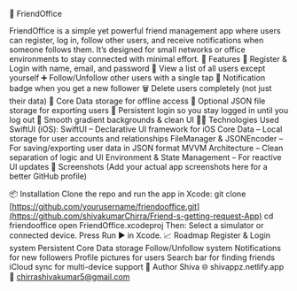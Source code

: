 👥 FriendOffice

FriendOffice is a simple yet powerful friend management app where users can register, log in, follow other users, and receive notifications when someone follows them.
It’s designed for small networks or office environments to stay connected with minimal effort.
🚀 Features
📝 Register & Login with name, email, and password
👫 View a list of all users except yourself
➕ Follow/Unfollow other users with a single tap
🔔 Notification badge when you get a new follower
🗑 Delete users completely (not just their data)
📂 Core Data storage for offline access
💾 Optional JSON file storage for exporting users
🔐 Persistent login so you stay logged in until you log out
🎨 Smooth gradient backgrounds & clean UI
🧑‍💻 Technologies Used
SwiftUI (iOS):
SwiftUI – Declarative UI framework for iOS
Core Data – Local storage for user accounts and relationships
FileManager & JSONEncoder – For saving/exporting user data in JSON format
MVVM Architecture – Clean separation of logic and UI
Environment & State Management – For reactive UI updates
📸 Screenshots
(Add your actual app screenshots here for a better GitHub profile)



📦 Installation
Clone the repo and run the app in Xcode:
git clone [https://github.com/yourusername/friendooffice.git](https://github.com/shivakumarChirra/Friend-s-getting-request-App)
cd friendooffice
open FriendOffice.xcodeproj
Then:
Select a simulator or connected device.
Press Run ▶ in Xcode.
📈 Roadmap
 Register & Login system
 Persistent Core Data storage
 Follow/Unfollow system
 Notifications for new followers
 Profile pictures for users
 Search bar for finding friends
 iCloud sync for multi-device support
🙌 Author
Shiva
🌐 shivappz.netlify.app
📧 chirrashivakumar5@gmail.com
